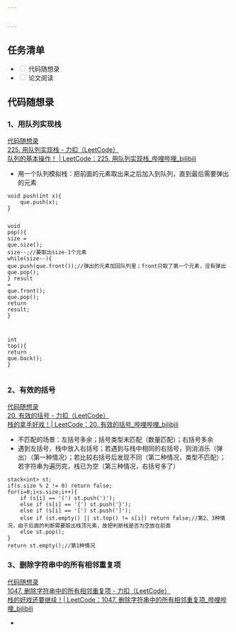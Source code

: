 ```yaml
---


---
```


<h2 id="任务清单">任务清单</h2>
<ul>
<li class="task-list-item"><input type="checkbox" class="task-list-item-checkbox" disabled=""> 代码随想录</li>
<li class="task-list-item"><input type="checkbox" class="task-list-item-checkbox" disabled=""> 论文阅读</li>
</ul>
<h2 id="代码随想录">代码随想录</h2>
<h3 id="、用队列实现栈">1、用队列实现栈</h3>
<p><a href="https://www.programmercarl.com/0225.%E7%94%A8%E9%98%9F%E5%88%97%E5%AE%9E%E7%8E%B0%E6%A0%88.html#%E7%AE%97%E6%B3%95%E5%85%AC%E5%BC%80%E8%AF%BE">代码随想录</a><br>
<a href="https://leetcode.cn/problems/implement-stack-using-queues/description/">225. 用队列实现栈 - 力扣（LeetCode）</a><br>
<a href="https://www.bilibili.com/video/BV1Fd4y1K7sm/?vd_source=96ef48634663967d0116e79abff26934">队列的基本操作！ | LeetCode：225. 用队列实现栈_哔哩哔哩_bilibili</a></p>
<ul>
<li>用一个队列模拟栈：把前面的元素取出来之后加入到队列，直到最后需要弹出的元素</li>
</ul>
<pre class=" language-c"><code class="prism  language-c"><span class="token keyword">void</span> <span class="token function">push</span><span class="token punctuation">(</span><span class="token keyword">int</span> x<span class="token punctuation">)</span><span class="token punctuation">{</span>
	que<span class="token punctuation">.</span><span class="token function">push</span><span class="token punctuation">(</span>x<span class="token punctuation">)</span><span class="token punctuation">;</span>
<span class="token punctuation">}</span>

<span class="token keyword">void</span> <span class="token function">pop</span><span class="token punctuation">(</span><span class="token punctuation">)</span><span class="token punctuation">{</span>
	size <span class="token operator">=</span> que<span class="token punctuation">.</span><span class="token function">size</span><span class="token punctuation">(</span><span class="token punctuation">)</span><span class="token punctuation">;</span>
	size<span class="token operator">--</span><span class="token punctuation">;</span><span class="token comment">//要取出size-1个元素</span>
	<span class="token keyword">while</span><span class="token punctuation">(</span>size<span class="token operator">--</span><span class="token punctuation">)</span><span class="token punctuation">{</span>
		que<span class="token punctuation">.</span><span class="token function">push</span><span class="token punctuation">(</span>que<span class="token punctuation">.</span><span class="token function">front</span><span class="token punctuation">(</span><span class="token punctuation">)</span><span class="token punctuation">)</span><span class="token punctuation">;</span><span class="token comment">//弹出的元素加回队列里；front只取了第一个元素，没有弹出</span>
		que<span class="token punctuation">.</span><span class="token function">pop</span><span class="token punctuation">(</span><span class="token punctuation">)</span><span class="token punctuation">;</span>
	<span class="token punctuation">}</span>
	result <span class="token operator">=</span> que<span class="token punctuation">.</span><span class="token function">front</span><span class="token punctuation">(</span><span class="token punctuation">)</span><span class="token punctuation">;</span>
	que<span class="token punctuation">.</span><span class="token function">pop</span><span class="token punctuation">(</span><span class="token punctuation">)</span><span class="token punctuation">;</span>
	<span class="token keyword">return</span> result<span class="token punctuation">;</span>
<span class="token punctuation">}</span>

<span class="token keyword">int</span> <span class="token function">top</span><span class="token punctuation">(</span><span class="token punctuation">)</span><span class="token punctuation">{</span>
	<span class="token keyword">return</span> que<span class="token punctuation">.</span><span class="token function">back</span><span class="token punctuation">(</span><span class="token punctuation">)</span><span class="token punctuation">;</span>
<span class="token punctuation">}</span>
</code></pre>
<h3 id="、有效的括号">2、有效的括号</h3>
<p><a href="https://www.programmercarl.com/0020.%E6%9C%89%E6%95%88%E7%9A%84%E6%8B%AC%E5%8F%B7.html#%E7%AE%97%E6%B3%95%E5%85%AC%E5%BC%80%E8%AF%BE">代码随想录</a><br>
<a href="https://leetcode.cn/problems/valid-parentheses/description/">20. 有效的括号 - 力扣（LeetCode）</a><br>
<a href="https://www.bilibili.com/video/BV1AF411w78g?vd_source=96ef48634663967d0116e79abff26934&amp;spm_id_from=333.788.player.switch">栈的拿手好戏！| LeetCode：20. 有效的括号_哔哩哔哩_bilibili</a></p>
<ul>
<li>不匹配的场景：左括号多余；括号类型未匹配（数量匹配）；右括号多余</li>
<li>遇到左括号，栈中放入右括号；若遇到与栈中相同的右括号，则消消乐（弹出）（第一种情况）；若比较右括号后发现不同（第二种情况，类型不匹配）；若字符串为遍历完，栈已为空（第三种情况，右括号多了）</li>
</ul>
<pre class=" language-c"><code class="prism  language-c">stack<span class="token operator">&lt;</span><span class="token keyword">int</span><span class="token operator">&gt;</span> st<span class="token punctuation">;</span>
<span class="token keyword">if</span><span class="token punctuation">(</span>s<span class="token punctuation">.</span>size <span class="token operator">%</span> <span class="token number">2</span> <span class="token operator">!=</span> <span class="token number">0</span><span class="token punctuation">)</span> <span class="token keyword">return</span> false<span class="token punctuation">;</span>
<span class="token keyword">for</span><span class="token punctuation">(</span>i<span class="token operator">=</span><span class="token number">0</span><span class="token punctuation">;</span>i<span class="token operator">&lt;</span>s<span class="token punctuation">.</span>size<span class="token punctuation">;</span>i<span class="token operator">++</span><span class="token punctuation">)</span><span class="token punctuation">{</span>
	<span class="token keyword">if</span> <span class="token punctuation">(</span>s<span class="token punctuation">[</span>i<span class="token punctuation">]</span> <span class="token operator">==</span> <span class="token string">'('</span><span class="token punctuation">)</span> st<span class="token punctuation">.</span><span class="token function">push</span><span class="token punctuation">(</span><span class="token string">')'</span><span class="token punctuation">)</span><span class="token punctuation">;</span>
	<span class="token keyword">else</span> <span class="token keyword">if</span> <span class="token punctuation">(</span>s<span class="token punctuation">[</span>i<span class="token punctuation">]</span> <span class="token operator">==</span> <span class="token string">'{'</span><span class="token punctuation">)</span> st<span class="token punctuation">.</span><span class="token function">push</span><span class="token punctuation">(</span><span class="token string">'}'</span><span class="token punctuation">)</span><span class="token punctuation">;</span>
	<span class="token keyword">else</span> <span class="token keyword">if</span> <span class="token punctuation">(</span>s<span class="token punctuation">[</span>i<span class="token punctuation">]</span> <span class="token operator">==</span> <span class="token string">'['</span><span class="token punctuation">)</span> st<span class="token punctuation">.</span><span class="token function">push</span><span class="token punctuation">(</span><span class="token string">']'</span><span class="token punctuation">)</span><span class="token punctuation">;</span>
	<span class="token keyword">else</span> <span class="token keyword">if</span> <span class="token punctuation">(</span>st<span class="token punctuation">.</span><span class="token function">empty</span><span class="token punctuation">(</span><span class="token punctuation">)</span> <span class="token operator">||</span> st<span class="token punctuation">.</span><span class="token function">top</span><span class="token punctuation">(</span><span class="token punctuation">)</span> <span class="token operator">!=</span> s<span class="token punctuation">[</span>i<span class="token punctuation">]</span><span class="token punctuation">)</span> <span class="token keyword">return</span> false<span class="token punctuation">;</span><span class="token comment">//第2、3种情况，由于后面的判断需要取出栈顶元素，故把判断栈是否为空放在前面</span>
	<span class="token keyword">else</span> st<span class="token punctuation">.</span><span class="token function">pop</span><span class="token punctuation">(</span><span class="token punctuation">)</span><span class="token punctuation">;</span>
<span class="token punctuation">}</span>
<span class="token keyword">return</span> st<span class="token punctuation">.</span><span class="token function">empty</span><span class="token punctuation">(</span><span class="token punctuation">)</span><span class="token punctuation">;</span><span class="token comment">//第1种情况</span>
</code></pre>
<h3 id="、删除字符串中的所有相邻重复项">3、删除字符串中的所有相邻重复项</h3>
<p><a href="https://www.programmercarl.com/1047.%E5%88%A0%E9%99%A4%E5%AD%97%E7%AC%A6%E4%B8%B2%E4%B8%AD%E7%9A%84%E6%89%80%E6%9C%89%E7%9B%B8%E9%82%BB%E9%87%8D%E5%A4%8D%E9%A1%B9.html#%E7%AE%97%E6%B3%95%E5%85%AC%E5%BC%80%E8%AF%BE">代码随想录</a><br>
<a href="https://leetcode.cn/problems/remove-all-adjacent-duplicates-in-string/description/">1047. 删除字符串中的所有相邻重复项 - 力扣（LeetCode）</a><br>
<a href="https://www.bilibili.com/video/BV12a411P7mw?vd_source=96ef48634663967d0116e79abff26934&amp;spm_id_from=333.788.player.switch">栈的好戏还要继续！| LeetCode：1047. 删除字符串中的所有相邻重复项_哔哩哔哩_bilibili</a></p>
<ul>
<li></li>
</ul>

